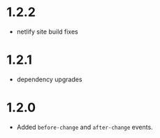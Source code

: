 # 1.2.2
- netlify site build fixes

# 1.2.1
- dependency upgrades

# 1.2.0
- Added `before-change` and `after-change` events.